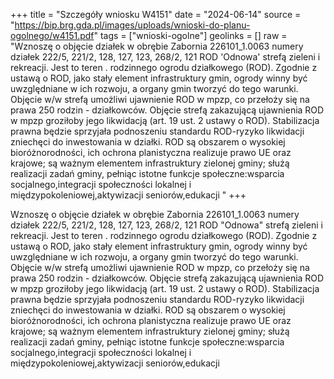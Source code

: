 +++
title = "Szczegóły wniosku W4151"
date = "2024-06-14"
source = "https://bip.brg.gda.pl/images/uploads/wnioski-do-planu-ogolnego/w4151.pdf"
tags = ["wnioski-ogolne"]
geolinks = []
raw = "Wznoszę o objęcie działek w obrębie Zabornia 226101_1.0063 numery działek 222/5, 221/2, 128, 127, 123, 268/2, 121 ROD 'Odnowa' strefą zieleni i rekreacji. Jest to teren .  rodzinnego ogrodu działkowego (ROD). Zgodnie z ustawą o ROD, jako stały element infrastruktury gmin, ogrody winny być uwzględniane w ich rozwoju, a organy gmin tworzyć do tego warunki. Objęcie w/w strefą umożliwi ujawnienie ROD w mpzp, co przełoży się na prawa 250 rodzin - działkowców. Objęcie strefą zakazującą ujawnienia ROD w mpzp groziłoby jego likwidacją (art. 19 ust. 2 ustawy o ROD). Stabilizacja prawna będzie sprzyjała podnoszeniu  standardu ROD-ryzyko likwidacji zniechęci do inwestowania w działki. ROD są obszarem o wysokiej bioróżnorodności, ich ochrona planistyczna realizuje prawo UE oraz krajowe; są ważnym elementem infrastruktury zielonej gminy; służą realizacji zadań gminy, pełniąc istotne funkcje społeczne:wsparcia socjalnego,integracji społeczności lokalnej i międzypokoleniowej,aktywizacji seniorów,edukacji "
+++

Wznoszę o objęcie działek w obrębie Zabornia 226101_1.0063 numery działek
222/5, 221/2, 128, 127, 123, 268/2, 121 ROD "Odnowa" strefą zieleni i rekreacji. Jest to teren
.
 rodzinnego ogrodu działkowego (ROD). Zgodnie z ustawą o ROD, jako stały element
infrastruktury gmin, ogrody winny być uwzględniane w ich rozwoju, a organy gmin tworzyć do
tego warunki. Objęcie w/w strefą umożliwi ujawnienie ROD w mpzp, co przełoży się na prawa
250 rodzin - działkowców. Objęcie strefą zakazującą ujawnienia ROD w mpzp groziłoby jego
likwidacją (art. 19 ust. 2 ustawy o ROD). Stabilizacja prawna będzie sprzyjała podnoszeniu
 standardu ROD-ryzyko likwidacji zniechęci do inwestowania w działki. ROD są obszarem o
wysokiej bioróżnorodności, ich ochrona planistyczna realizuje prawo UE oraz krajowe; są
ważnym elementem infrastruktury zielonej gminy; służą realizacji zadań gminy, pełniąc istotne
funkcje społeczne:wsparcia socjalnego,integracji społeczności lokalnej i
międzypokoleniowej,aktywizacji seniorów,edukacji



